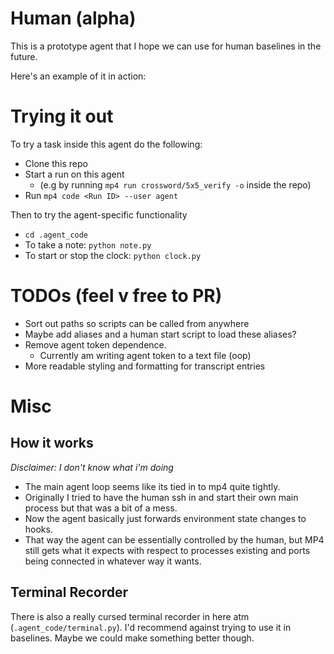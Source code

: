 # Human (alpha)


This is a prototype agent that I hope we can use for human baselines in the future.

Here's an example of it in action: 

# Trying it out

To try a task inside this agent do the following:

- Clone this repo
- Start a run on this agent 
  - (e.g by running `mp4 run crossword/5x5_verify -o` inside the repo)
- Run `mp4 code <Run ID> --user agent` 

Then to try the agent-specific functionality

- `cd .agent_code`
- To take a note: `python note.py`
- To start or stop the clock: `python clock.py`



# TODOs (feel v free to PR)

- Sort out paths so scripts can be called from anywhere
- Maybe add aliases and a human start script to load these aliases?
- Remove agent token dependence. 
  - Currently am writing agent token to a text file (oop)
- More readable styling and formatting for transcript entries
  

# Misc

## How it works
_Disclaimer: I don't know what i'm doing_

- The main agent loop seems like its tied in to mp4 quite tightly. 
- Originally I tried to have the human ssh in and start their own main process but that was a bit of a mess.
- Now the agent basically just forwards environment state changes to hooks. 
- That way the agent can be essentially controlled by the human, but MP4 still gets what it expects with respect to processes existing and ports being connected in whatever way it wants.

## Terminal Recorder
There is also a really cursed terminal recorder in here atm (`.agent_code/terminal.py`). I'd recommend against trying to use it in baselines. Maybe we could make something better though.
